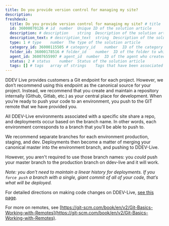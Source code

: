 ```yaml
---
title: Do you provide version control for managing my site?
description:
freshdesk:
  title: Do you provide version control for managing my site? # title	string	Title of the solution article
  id: 36000070126 # id	number	Unique ID of the solution article
  description: # description	string	Description of the solution article
  description_text: # description_text	string	Description of the solution article in plain text
  type: 1 # type	number	The type of the solution article
  category_id: 36000115505 # category_id	number	ID of the category to which the solution article belongs
  folder_id: 36000178516 # folder_id	number	ID of the folder to which the solution article belongs
  agent_id: 36007655997 # agent_id	number	ID of the agent who created the solution article
  status: 2 # status	number	Status of the solution article
  tags: [] # tags	array of strings	Tags that have been associated with the solution article
---
```


DDEV Live provides customers a Git endpoint for each project. However, we don’t recommend using this endpoint as the canonical source for your project. Instead, we recommend that you create and maintain a repository internally (Github, Gitlab, etc.) as your central place for development. When you’re ready to push your code to an environment, you push to the GIT remote that we have provided you.

All DDEV-Live environments associated with a specific site share a repo, and deployments occur based on the branch name. In other words, each environment corresponds to a branch that you’ll be able to push to.

We recommend separate branches for each environment production, staging, and dev. Deployments then become a matter of merging your canonical master into the environment branch, and pushing to DDEV-Live.

However, you aren't required to use those branch names: you _could_ push your master branch to the production branch on ddev-live and it will work.

_Note: you don’t need to maintain a linear history for deployments. If you `force push` a branch with a single, giant commit of all of your code, that’s what will be deployed._

For detailed directions on making code changes on DDEV-Live, [see this page](https://support.drud.com/support/solutions/articles/36000106365-making-incremental-code-changes-to-your-site).

For more on remotes, see [https://git-scm.com/book/en/v2/Git-Basics-Working-with-Remotes](https://git-scm.com/book/en/v2/Git-Basics-Working-with-Remotes).
